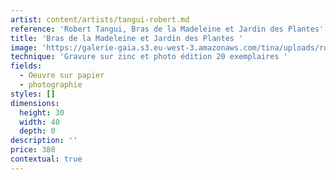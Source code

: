 ```yaml
---
artist: content/artists/tangui-robert.md
reference: 'Robert Tangui, Bras de la Madeleine et Jardin des Plantes'
title: 'Bras de la Madeleine et Jardin des Plantes '
image: 'https://galerie-gaia.s3.eu-west-3.amazonaws.com/tina/uploads/robert-tangui/galerie-gaia-tangui-robert-nantes-bras-de-la-madeleine-et-jardin-des-plantes-30x40.jpg'
technique: 'Gravure sur zinc et photo édition 20 exemplaires '
fields:
  - Oeuvre sur papier
  - photographie
styles: []
dimensions:
  height: 30
  width: 40
  depth: 0
description: ''
price: 380
contextual: true
---
```


